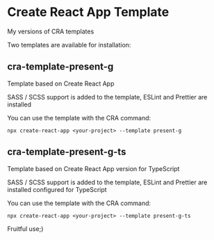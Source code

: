 # Create React App Template
My versions of CRA templates

Two templates are available for installation:

## cra-template-present-g

Template based on Create React App

SASS / SCSS support is added to the template, ESLint and Prettier are installed

You can use the template with the CRA command:

`npx create-react-app <your-project> --template present-g`

## cra-template-present-g-ts

Template based on Create React App version for TypeScript

SASS / SCSS support is added to the template, ESLint and Prettier are installed configured for TypeScript

You can use the template with the CRA command:

`npx create-react-app <your-project> --template present-g-ts`

Fruitful use;)